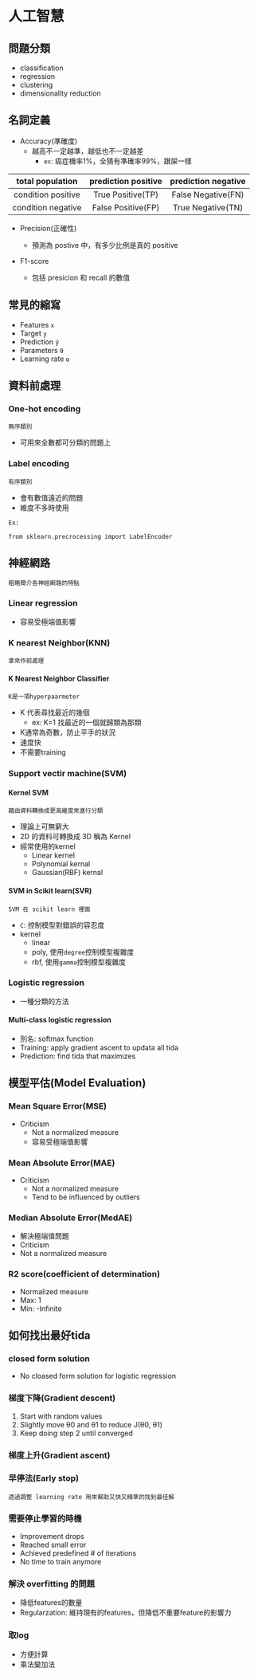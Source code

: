 # 人工智慧

## 問題分類
* classification
* regression
* clustering
* dimensionality reduction

## 名詞定義
* Accuracy(準確度)
  * 越高不一定越準，越低也不一定越差
    * `ex`: 癌症機率1%，全猜有準確率99%，跟屎一樣

|total population|prediction positive|prediction negative|
|:---:|:---:|:---:|
|condition positive|True Positive(TP)|False Negative(FN)|
|condition negative|False Positive(FP)|True Negative(TN)|

* Precision(正確性)
  * 預測為 postive 中，有多少比例是真的 positive

* F1-score
  * 包括 presicion 和 recall 的數值

## 常見的縮寫
* Features `x`
* Target `y`
* Prediction `ŷ`
* Parameters `θ`
* Learning rate `α`

## 資料前處理

### One-hot encoding
`無序類別`
* 可用來全數都可分類的問題上

### Label encoding
`有序類別`
* 會有數值遠近的問題
* 維度不多時使用

`Ex:`
```
from sklearn.precrocessing import LabelEncoder
```

## 神經網路
`粗略簡介各神經網路的特點`
### Linear regression
* 容易受極端值影響

### K nearest Neighbor(KNN)
`拿來作前處理`

#### K Nearest Neighbor Classifier
`K是一項hyperpaarmeter`
* K 代表尋找最近的幾個
  * ex: K=1 找最近的一個就歸類為那類
* K通常為奇數，防止平手的狀況
* 速度快
* 不需要training

### Support vectir machine(SVM)

#### Kernel SVM
`藉由資料轉換成更高維度來進行分類`
* 理論上可無窮大
* 2D 的資料可轉換成 3D 稱為 Kernel
* 經常使用的kernel
  * Linear kernel
  * Polynomial kernal
  * Gaussian(RBF) kernal

#### SVM in Scikit learn(SVR)
`SVM 在 scikit learn 裡面`
* `C`: 控制模型對錯誤的容忍度
* kernel
  * linear
  * poly, 使用`degree`控制模型複雜度
  * rbf, 使用`gamma`控制模型複雜度

### Logistic regression
* 一種分類的方法

#### Multi-class logistic regression
* 別名: softmax function
* Training: apply gradient ascent to updata all tida
* Prediction: find tida that maximizes

## 模型平估(Model Evaluation)

### Mean Square Error(MSE)
* Criticism
  * Not a normalized measure
  * 容易受極端值影響

### Mean Absolute Error(MAE)
* Criticism
  * Not a normalized measure
  * Tend to be influenced by outliers

### Median Absolute Error(MedAE)
* 解決極端值問題
* Criticism
 * Not a normalized measure

### R2 score(coefficient of determination)
* Normalized measure
* Max: 1
* Min: -Infinite


## 如何找出最好tida

### closed form solution
* No cloased form solution for logistic regression

### 梯度下降(Gradient descent)
1. Start with random values
2. Slightly move θ0 and θ1 to reduce J(θ0, θ1)
3. Keep doing step 2 until converged

### 梯度上升(Gradient ascent)

### 早停法(Early stop)
`透過調整 learning rate 用來幫助又快又精準的找到最佳解`

### 需要停止學習的時機
* Improvement drops
* Reached small error
* Achieved predefined # of iterations
* No time to train anymore

### 解決 overfitting 的問題
* 降低features的數量
* Regularzation: 維持現有的features，但降低不重要feature的影響力

### 取log
* 方便計算
* 乘法變加法

